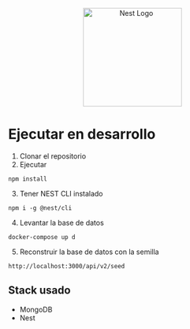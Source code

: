<p align="center">
  <a href="http://nestjs.com/" target="blank"><img src="https://nestjs.com/img/logo-small.svg" width="200" alt="Nest Logo" /></a>
</p>

# Ejecutar en desarrollo

1. Clonar el repositorio
2. Ejecutar
```
npm install
```
3. Tener NEST CLI instalado
```
npm i -g @nest/cli
```
4. Levantar la base de datos
```
docker-compose up d
```

5. Reconstruir la base de datos con la semilla

```
http://localhost:3000/api/v2/seed
```

## Stack usado 
* MongoDB
* Nest
